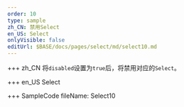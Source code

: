 ```yaml
--- 
order: 10
type: sample
zh_CN: 禁用Select
en_US: Select
onlyVisible: false
editUrl: $BASE/docs/pages/select/md/select10.md
---
```


+++ zh_CN
将<Code>disabled</Code>设置为<Code>true</Code>后，将禁用对应的<Code>Select</Code>。

+++ en_US
Select

+++ SampleCode
fileName: Select10
